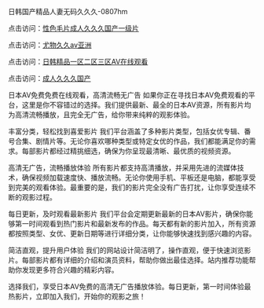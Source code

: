 日韩国产精品人妻无码久久久-0807hm

点击访问：<a href="https://fdhf-454.pages.dev/">性色毛片成人久久久国产一级片</a>

点击访问：<a href="https://heiliaowzu4ur.pages.dev">尤物久久av亚洲</a>

点击访问：<a href="https://tfda.pages.dev/">日韩精品一区二区三区AV在线观看</a>

点击访问：<a href="https://gfd-5xg.pages.dev/">成人久久久国产</a>

日本AV免费免费在线观看，高清流畅无广告
如果你正在寻找日本AV免费观看的平台，这里是你不容错过的选择。我们提供最新、最全的日本AV资源，所有影片均为高清流畅播放，且完全无广告，给你带来纯粹的观影体验。

丰富分类，轻松找到喜爱影片
我们平台涵盖了多种影片类型，包括女优专辑、番号合集、剧情片等。无论你喜欢哪种类型或特定女优的作品，我们都能满足你的需求。每部影片都经过精挑细选，确保为你呈现最清晰、最优质的视频资源。

高清无广告，流畅播放体验
所有影片都支持高清播放，并采用先进的流媒体技术，确保视频加载速度快、播放流畅。无论你使用手机、平板还是电脑，都能享受到完美的观看体验。最重要的是，我们的影片完全没有广告打扰，让你享受连续不断的观影过程。

每日更新，及时观看最新影片
我们平台会定期更新最新的日本AV影片，确保你能够第一时间观看到热门影片和最新发布的作品。每天都有新的影片加入，所有资源都按照类型、女优、更新日期等进行详细分类，让你能够快速找到感兴趣的内容。

简洁直观，提升用户体验
我们的网站设计简洁明了，操作直观，便于快速浏览影片。每部影片都有详细的介绍和演员资料，帮助你做出最佳选择。站内推荐功能帮助你发现更多符合兴趣的精彩内容。

选择我们，享受日本AV免费的高清无广告播放体验。每日更新，第一时间体验最热影片，立即加入我们，开始你的观影之旅！





<span style="display:none;">[Canonical link](）</span>
